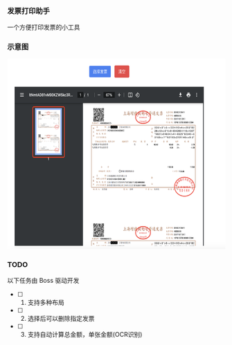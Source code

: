 ### 发票打印助手
一个方便打印发票的小工具
### 示意图
<img src="https://github.com/EnjoyWT/invoice-pdf-printer/blob/main/public/image.png" width="647" height="440">

### TODO
 以下任务由 Boss 驱动开发
- [ ] 1. 支持多种布局
- [ ] 2. 选择后可以删除指定发票
- [ ] 3. 支持自动计算总金额，单张金额(OCR识别)
